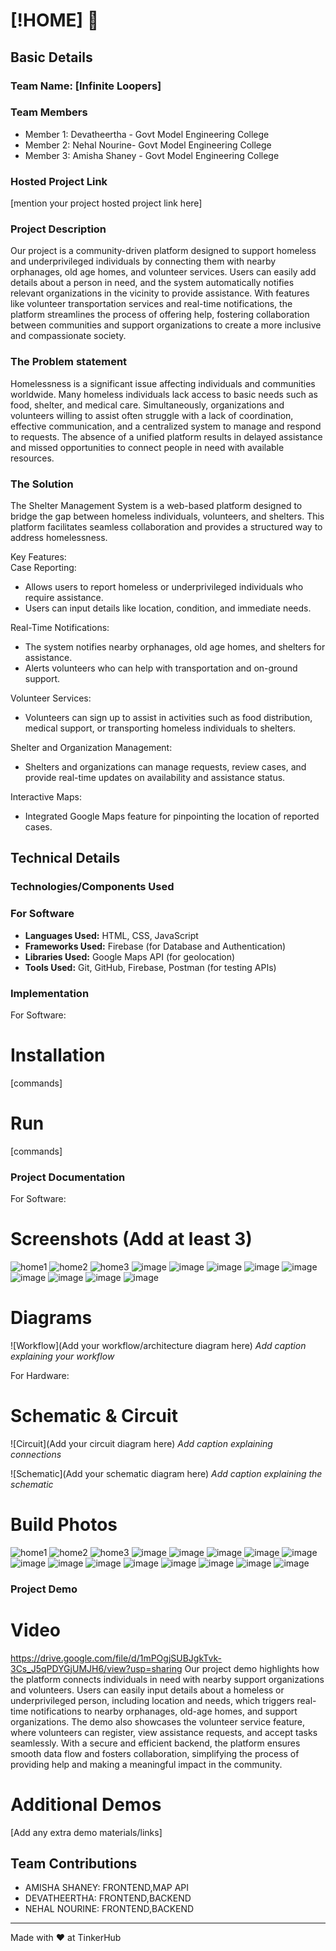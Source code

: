 # [!HOME] 🎯


## Basic Details
### Team Name: [Infinite Loopers]


### Team Members
- Member 1: Devatheertha - Govt Model Engineering College
- Member 2: Nehal Nourine- Govt Model Engineering College
- Member 3: Amisha Shaney - Govt Model Engineering College

### Hosted Project Link
[mention your project hosted project link here]

### Project Description
Our project is a community-driven platform designed to support homeless and underprivileged individuals by connecting them with nearby orphanages, old age homes, and volunteer services. Users can easily add details about a person in need, and the system automatically notifies relevant organizations in the vicinity to provide assistance. With features like volunteer transportation services and real-time notifications, the platform streamlines the process of offering help, fostering collaboration between communities and support organizations to create a more inclusive and compassionate society.


### The Problem statement
Homelessness is a significant issue affecting individuals and communities worldwide. Many homeless individuals lack access to basic needs such as food, shelter, and medical care. Simultaneously, organizations and volunteers willing to assist often struggle with a lack of coordination, effective communication, and a centralized system to manage and respond to requests. The absence of a unified platform results in delayed assistance and missed opportunities to connect people in need with available resources.

### The Solution
The Shelter Management System is a web-based platform designed to bridge the gap between homeless individuals, volunteers, and shelters. This platform facilitates seamless collaboration and provides a structured way to address homelessness.  

Key Features:  
Case Reporting:  
   - Allows users to report homeless or underprivileged individuals who require assistance.  
   - Users can input details like location, condition, and immediate needs.

Real-Time Notifications:
   - The system notifies nearby orphanages, old age homes, and shelters for assistance.  
   - Alerts volunteers who can help with transportation and on-ground support.

Volunteer Services: 
   - Volunteers can sign up to assist in activities such as food distribution, medical support, or transporting homeless individuals to shelters.  

Shelter and Organization Management: 
   - Shelters and organizations can manage requests, review cases, and provide real-time updates on availability and assistance status.

Interactive Maps:
   - Integrated Google Maps feature for pinpointing the location of reported cases.  

## Technical Details
### Technologies/Components Used

### For Software ###
- **Languages Used:** HTML, CSS, JavaScript 
- **Frameworks Used:** Firebase (for Database and Authentication)
- **Libraries Used:** Google Maps API (for geolocation)
- **Tools Used:** Git, GitHub, Firebase, Postman (for testing APIs)



### Implementation
For Software:
# Installation
[commands]

# Run
[commands]

### Project Documentation
For Software:

# Screenshots (Add at least 3)
![home1](https://github.com/user-attachments/assets/591ff47d-215f-4968-afeb-d454626abef2)
![home2](https://github.com/user-attachments/assets/389fd0b0-615d-46f3-8e9e-89be405901ae)
![home3](https://github.com/user-attachments/assets/0189a31f-f926-44d6-ab81-d96a05a45f39)
![image](https://github.com/user-attachments/assets/d39b6361-4fff-4906-ab72-0f8cd566a795)
![image](https://github.com/user-attachments/assets/5376865e-0524-4ad6-b6b6-36a5a7cfa80a)
![image](https://github.com/user-attachments/assets/ea80aaf4-958a-4d06-b0b7-cd78975c7ae3)
![image](https://github.com/user-attachments/assets/4ea47af2-4927-410a-bb85-e2728c33ee82)
![image](https://github.com/user-attachments/assets/ca5fc7d4-eedc-49ae-b38b-25bdba3ef663)
![image](https://github.com/user-attachments/assets/a961e26f-6fcd-41f5-8188-9bd641c0dabd)
![image](https://github.com/user-attachments/assets/a719c3e9-b21c-48ef-adb1-7d0257c40ec4)
![image](https://github.com/user-attachments/assets/18675702-f8dc-4e51-a421-bbd78d39bd13)
![image](https://github.com/user-attachments/assets/a4a728d7-0d7d-4374-ac3f-7924d52005aa)

# Diagrams
![Workflow](Add your workflow/architecture diagram here)
*Add caption explaining your workflow*

For Hardware:

# Schematic & Circuit
![Circuit](Add your circuit diagram here)
*Add caption explaining connections*

![Schematic](Add your schematic diagram here)
*Add caption explaining the schematic*

# Build Photos

![home1](https://github.com/user-attachments/assets/591ff47d-215f-4968-afeb-d454626abef2)
![home2](https://github.com/user-attachments/assets/389fd0b0-615d-46f3-8e9e-89be405901ae)
![home3](https://github.com/user-attachments/assets/0189a31f-f926-44d6-ab81-d96a05a45f39)
![image](https://github.com/user-attachments/assets/d39b6361-4fff-4906-ab72-0f8cd566a795)
![image](https://github.com/user-attachments/assets/5376865e-0524-4ad6-b6b6-36a5a7cfa80a)
![image](https://github.com/user-attachments/assets/ea80aaf4-958a-4d06-b0b7-cd78975c7ae3)
![image](https://github.com/user-attachments/assets/4ea47af2-4927-410a-bb85-e2728c33ee82)
![image](https://github.com/user-attachments/assets/ca5fc7d4-eedc-49ae-b38b-25bdba3ef663)
![image](https://github.com/user-attachments/assets/a961e26f-6fcd-41f5-8188-9bd641c0dabd)
![image](https://github.com/user-attachments/assets/a719c3e9-b21c-48ef-adb1-7d0257c40ec4)
![image](https://github.com/user-attachments/assets/18675702-f8dc-4e51-a421-bbd78d39bd13)
![image](https://github.com/user-attachments/assets/a4a728d7-0d7d-4374-ac3f-7924d52005aa)
![image](https://github.com/user-attachments/assets/885bc59f-8b66-4bf5-8301-2b334dc0c6ac)
![image](https://github.com/user-attachments/assets/e70efa84-90fb-4474-a3a2-8fea0c577c8a)
![image](https://github.com/user-attachments/assets/9340e858-cf98-4dd4-af25-b3469a1873a8)
![image](https://github.com/user-attachments/assets/87953f85-205d-4042-9474-7cced35b8d03)










### Project Demo
# Video
https://drive.google.com/file/d/1mPOgjSUBJgkTvk-3Cs_J5qPDYGjUMJH6/view?usp=sharing 
Our project demo highlights how the platform connects individuals in need with nearby support organizations and volunteers. Users can easily input details about a homeless or underprivileged person, including location and needs, which triggers real-time notifications to nearby orphanages, old-age homes, and support organizations. The demo also showcases the volunteer service feature, where volunteers can register, view assistance requests, and accept tasks seamlessly. With a secure and efficient backend, the platform ensures smooth data flow and fosters collaboration, simplifying the process of providing help and making a meaningful impact in the community.

# Additional Demos
[Add any extra demo materials/links]

## Team Contributions
- AMISHA SHANEY: FRONTEND,MAP API
- DEVATHEERTHA: FRONTEND,BACKEND
- NEHAL NOURINE: FRONTEND,BACKEND

---
Made with ❤️ at TinkerHub
